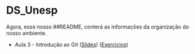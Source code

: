 # DS_Unesp
Agora, esse nosso ##README, conterá as informações da organização do nosso ambiente.

* Aula 3 - Introdução ao Git ([Slides](https://github.com/claytontey/DS_Unesp/blob/main/aula3_git/GitHub_1.pdf)) ([Exercicios](https://github.com/claytontey/DS_Unesp/tree/main/Work_Git))
